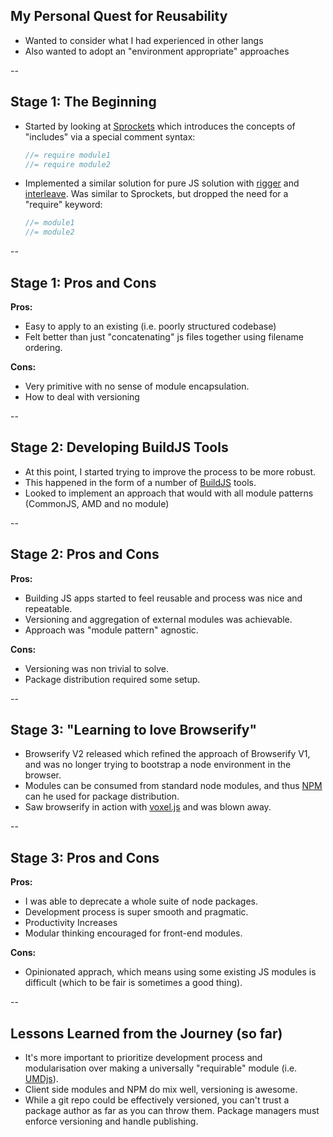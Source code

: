 ## My Personal Quest for Reusability

- Wanted to consider what I had experienced in other langs
- Also wanted to adopt an "environment appropriate" approaches

--

## Stage 1: The Beginning

- Started by looking at [Sprockets](https://github.com/sstephenson/sprockets) which introduces the concepts of "includes" via a special comment syntax:

  ```js
  //= require module1
  //= require module2
  ```

- Implemented a similar solution for pure JS solution with [rigger](https://github.com/buildjs/rigger) and [interleave](https://github.com/buildjs/interleave).  Was similar to Sprockets, but dropped the need for a "require" keyword:

  ```js
  //= module1
  //= module2
  ```

--

## Stage 1: Pros and Cons

__Pros:__

- Easy to apply to an existing (i.e. poorly structured codebase)
- Felt better than just "concatenating" js files together using filename ordering.

__Cons:__

- Very primitive with no sense of module encapsulation.
- How to deal with versioning

--

## Stage 2: Developing BuildJS Tools

- At this point, I started trying to improve the process to be more robust.
- This happened in the form of a number of [BuildJS](https://github.com/buildjs) tools.
- Looked to implement an approach that would with all module patterns (CommonJS, AMD and no module)

--

## Stage 2: Pros and Cons

__Pros:__

- Building JS apps started to feel reusable and process was nice and repeatable.
- Versioning and aggregation of external modules was achievable.
- Approach was "module pattern" agnostic.

__Cons:__

- Versioning was non trivial to solve.
- Package distribution required some setup.

--

## Stage 3: "Learning to love Browserify"

- Browserify V2 released which refined the approach of Browserify V1, and was no longer trying to bootstrap a node environment in the browser.
- Modules can be consumed from standard node modules, and thus [NPM](https://npmjs.org) can he used for package distribution.
- Saw browserify in action with [voxel.js](http://voxeljs.com/) and was blown away.

--

## Stage 3: Pros and Cons

__Pros:__

- I was able to deprecate a whole suite of node packages.
- Development process is super smooth and pragmatic.
- Productivity Increases
- Modular thinking encouraged for front-end modules.

__Cons:__

- Opinionated apprach, which means using some existing JS modules is difficult (which to be fair is sometimes a good thing).

--

## Lessons Learned from the Journey (so far)

- It's more important to prioritize development process and modularisation over making a universally "requirable" module (i.e. [UMDjs](https://github.com/umdjs/umd)).
- Client side modules and NPM do mix well, versioning is awesome.
- While a git repo could be effectively versioned, you can't trust a package author as far as you can throw them. Package managers must enforce versioning and handle publishing.

